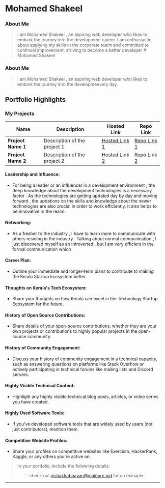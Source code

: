 # Mohamed Shakeel

### About Me

> I am Mohamed Shakeel , an aspiring web developer who likes to embark the journey into the development career. I am enthusiastic about applying my skills in
the corporate realm and committed to continual improvement, striving
to become a better developer # Mohamed Shakeel

### About Me

> I am Mohamed Shakeel , an aspiring web developer who likes to embark the journey into the developmeevery day.


## Portfolio Highlights

### My Projects

| Name                | Description                                                               | Hosted Link                              | Repo Link                                                      |
|---------------------|---------------------------------------------------------------------------|------------------------------------------|----------------------------------------------------------------|
| **Project Name 1**  | Description of the project 1                                              | [Hosted Link 1](https://example.com)    | [Repo Link 1](https://github.com/username/project1)             |
| **Project Name 2**  | Description of the project 2                                              | [Hosted Link 2](https://example.com)    | [Repo Link 2](https://github.com/username/project2)             |

#### Leadership and Influence:

- For being a leader or an influencer in a development environment , the deep knowledge about the development technologies is a necessary factor . As the technologies are getting updated day by day and moving forward , the updations on the skills and knowledge about the newer technologies are also crucial in order to work efficiently. It also helps to be innovative in the realm. 

#### Networking:

- As a fresher to the industry , I have to learn more to communicate with others residing in the industry . Talking about normal communication , I just discovered myself as an introverted , but I am very efficient in the formal communication which 

#### Career Plan:

- Outline your immediate and longer-term plans to contribute to making the Kerala Startup Ecosystem better.

#### Thoughts on Kerala's Tech Ecosystem:

- Share your thoughts on how Kerala can excel in the Technology Startup Ecosystem for the future.

#### History of Open Source Contributions:

- Share details of your open-source contributions, whether they are your own projects or contributions to highly popular projects in the open-source community.

#### History of Community Engagement:

-  Discuss your history of community engagement in a technical capacity, such as answering questions on platforms like Stack Overflow or actively participating in technical forums like mailing lists and Discord servers.

#### Highly Visible Technical Content:

- Highlight any highly visible technical blog posts, articles, or video series you have created.

#### Highly Used Software Tools:

- If you've developed software tools that are widely used by users (not just contributors), mention them.

#### Competitive Website Profiles:

- Share your profiles on competitive websites like Exercism, HackerRank, Kaggle, or any others you're active on.



> In your portfolio, include the following details:
>> check out [vishakhabhayan@mulearn.md](./profiles/vishakhabhayan@mulearn.md) for an exmaple

---
